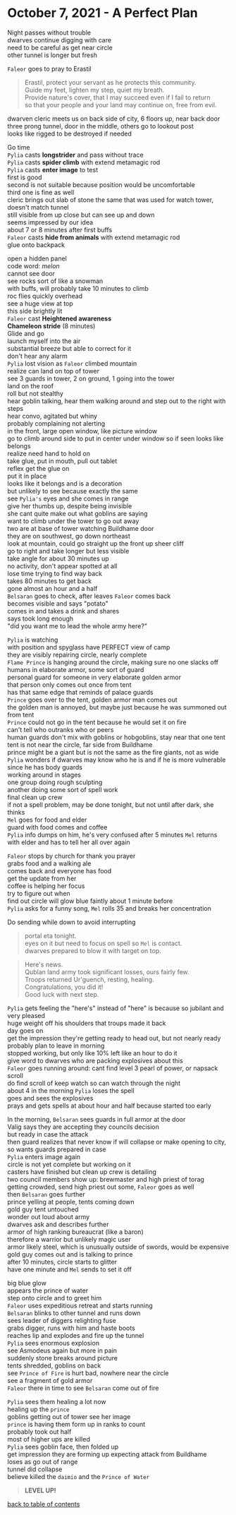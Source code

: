 # October 7, 2021 - A Perfect Plan

Night passes without trouble  
dwarves continue digging with care  
need to be careful as get near circle  
other tunnel is longer but fresh  

`Faleor` goes to pray to Erastil  
> Erastil, protect your servant as he protects this community.  
> Guide my feet, lighten my step, quiet my breath.  
> Provide nature's cover, that I may succeed even if I fail to return  
> so that your people and your land may continue on, free from evil.  

dwarven cleric meets us on back side of city, 6 floors up, near back door  
three prong tunnel, door in the middle, others go to lookout post  
looks like rigged to be destroyed if needed  

Go time  
`Pylia` casts **longstrider** and pass without trace  
`Pylia` casts **spider climb** with extend metamagic rod  
`Pylia` casts **enter image** to test  
first is good  
second is not suitable because position would be uncomfortable  
third one is fine as well  
cleric brings out slab of stone the same that was used for watch tower, doesn't match tunnel  
still visible from up close but can see up and down  
seems impressed by our idea  
about 7 or 8 minutes after first buffs  
`Faleor` casts **hide from animals** with extend metamagic rod  
glue onto backpack  

open a hidden panel  
code word: _melon_  
cannot see door  
see rocks sort of like a snowman  
with buffs, will probably take 10 minutes to climb  
roc flies quickly overhead  
see a huge view at top  
this side brightly lit  
`Faleor` cast **Heightened awareness**  
**Chameleon stride** (8 minutes)  
Glide and go  
launch myself into the air  
substantial breeze but able to correct for it  
don't hear any alarm  
`Pylia` lost vision as `Faleor` climbed mountain  
realize can land on top of tower  
see 3 guards in tower, 2 on ground, 1 going into the tower  
land on the roof  
roll but not stealthy  
hear goblin talking, hear them walking around and step out to the right with steps  
hear convo, agitated but whiny  
probably complaining not alerting  
in the front, large open window, like picture window  
go to climb around side to put in center under window so if seen looks like belongs  
realize need hand to hold on  
take glue, put in mouth, pull out tablet  
reflex get the glue on  
put it in place  
looks like it belongs and is a decoration  
but unlikely to see because exactly the same  
see `Pylia's` eyes and she comes in range  
give her thumbs up, despite being invisible  
she cant quite make out what goblins are saying  
want to climb under the tower to go out away  
two are at base of tower watching Buildhame door  
they are on southwest, go down northeast  
look at mountain, could go straight up the front up sheer cliff  
go to right and take longer but less visible  
take angle for about 30 minutes up  
no activity, don't appear spotted at all  
lose time trying to find way back  
takes 80 minutes to get back  
gone almost an hour and a half  
`Belsaran` goes to check, after leaves `Faleor` comes back  
becomes visible and says "potato"  
comes in and takes a drink and shares  
says took long enough  
"did you want me to lead the whole army here?"  

`Pylia` is watching   
with position and spyglass have PERFECT view of camp  
they are visibly repairing circle, nearly complete  
`Flame Prince` is hanging around the circle, making sure no one slacks off  
humans in elaborate armor, some sort of guard  
personal guard for someone in very elaborate golden armor  
that person only comes out once from tent  
has that same edge that reminds of palace guards  
`Prince` goes over to the tent, golden armor man comes out  
the golden man is annoyed, but maybe just because he was summoned out from tent  
`Prince` could not go in the tent because he would set it on fire  
can't tell who outranks who or peers  
human guards don't mix with goblins or hobgoblins, stay near that one tent  
tent is not near the circle, far side from Buildhame  
prince might be a giant but is not the same as the fire giants, not as wide  
`Pylia` wonders if dwarves may know who he is and if he is more vulnerable since he has body guards  
working around in stages  
one group doing rough sculpting  
another doing some sort of spell work  
final clean up crew  
if not a spell problem, may be done tonight, but not until after dark, she thinks  
`Mel` goes for food and elder  
guard with food comes and coffee  
`Pylia` info dumps on him, he's very confused
after 5 minutes `Mel` returns with elder and has to tell her all over again  

`Faleor` stops by church for thank you prayer  
grabs food and a walking ale  
comes back and everyone has food  
get the update from her  
coffee is helping her focus  
try to figure out when  
find out circle will glow blue faintly about 1 minute before  
`Pylia` asks for a funny song, `Mel` rolls 35 and breaks her concentration  

Do sending while down to avoid interrupting  
> portal eta tonight.  
> eyes on it but need to focus on spell so `Mel` is contact.  
> dwarves prepared to blow it with target on top.  

> Here's news.  
> Qublan land army took significant losses, ours fairly few.  
> Troops returned Ur'guench, resting, healing.  
> Congratulations, you did it!  
> Good luck with next step.  

`Pylia` gets feeling the "here's" instead of "here" is because so jubilant and very pleased  
huge weight off his shoulders that troups made it back  
day goes on  
get the impression they're getting ready to head out, but not nearly ready  
probably plan to leave in morning  
stopped working, but only like 10% left like an hour to do it  
give word to dwarves who are packing explosives about this  
`Faleor` goes running around: cant find level 3 pearl of power, or napsack scroll  
do find scroll of keep watch so can watch through the night  
about 4 in the morning `Pylia` loses the spell  
goes and sees the explosives  
prays and gets spells at about hour and half because started too early  

In the morning, `Belsaran` sees guards in full armor at the door  
Valig says they are accepting they councils decision  
but ready in case the attack  
then guard realizes that never know if will collapse or make opening to city, so wants guards prepared in case  
`Pylia` enters image again  
circle is not yet complete but working on it  
casters have finished but clean up crew is detailing  
two council members show up: brewmaster and high priest of torag  
getting crowded, send high priest out some, `Faleor` goes as well  
then `Belsaran` goes further  
prince yelling at people, tents coming down  
gold guy tent untouched  
wonder out loud about army  
dwarves ask and describes further  
armor of high ranking bureaucrat (like a baron)  
therefore a warrior but unlikely magic user  
armor likely steel, which is unusually outside of swords, would be expensive  
gold guy comes out and is talking to prince  
after 10 minutes, circle starts to glitter  
have one minute and `Mel` sends to set it off  

big blue glow  
appears the prince of water  
step onto circle and to greet him  
`Faleor` uses expeditious retreat and starts running  
`Belsaran` blinks to other tunnel and runs down  
sees leader of diggers relighting fuse  
grabs digger, runs with him and haste boots  
reaches lip and explodes and fire up the tunnel  
`Pylia` sees enormous explosion  
see Asmodeus again but more in pain  
suddenly stone breaks around picture  
tents shredded, goblins on back  
see `Prince of Fire` is hurt bad, nowhere near the circle  
see a fragment of gold armor  
`Faleor` there in time to see `Belsaran` come out of fire  

`Pylia` sees them healing a lot now  
healing up the `prince`  
goblins getting out of tower see her image  
`prince` is having them form up in ranks to count  
probably took out half  
most of higher ups are killed  
`Pylia` sees goblin face, then folded up  
get impression they are forming up expecting attack from Buildhame  
loses as go out of range  
tunnel did collapse  
believe killed the `daimio` and the `Prince of Water`  

> **LEVEL UP!**

[back to table of contents](/sessions/TOC.md)
